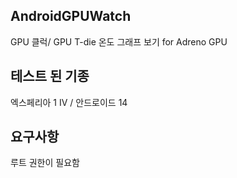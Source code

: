 ## AndroidGPUWatch
GPU 클럭/ GPU T-die 온도 그래프 보기 for Adreno GPU    
## 테스트 된 기종   
엑스페리아 1 IV / 안드로이드 14   
## 요구사항
루트 권한이 필요함
